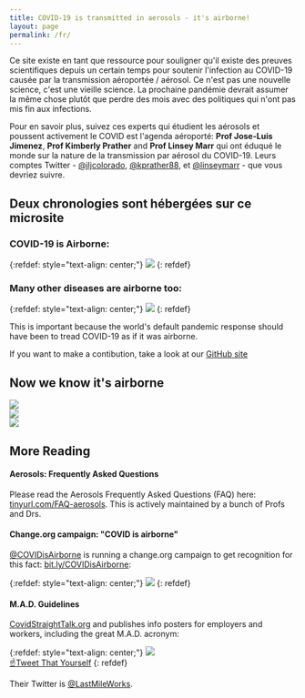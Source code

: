 ```yaml
---
title: COVID-19 is transmitted in aerosols - it's airborne!
layout: page
permalink: /fr/
---
```


Ce site existe en tant que ressource pour souligner qu'il existe des preuves scientifiques depuis un certain temps pour soutenir l'infection au COVID-19 causée par la transmission aéroportée / aérosol. Ce n'est pas une nouvelle science, c'est une vieille science. La prochaine pandémie devrait assumer la même chose plutôt que perdre des mois avec des politiques qui n'ont pas mis fin aux infections. 

Pour en savoir plus, suivez ces experts qui étudient les aérosols et poussent activement le COVID est l'agenda aéroporté: **Prof Jose-Luis Jimenez**, **Prof Kimberly Prather** and **Prof Linsey Marr** qui ont éduqué le monde sur la nature de la transmission par aérosol du COVID-19. Leurs comptes Twitter - [@jljcolorado](https://twitter.com/jljcolorado), [@kprather88](https://twitter.com/kprather88), et [@linseymarr](https://twitter.com/linseymarr) - que vous devriez suivre.

## Deux chronologies sont hébergées sur ce microsite

### COVID-19 is Airborne:

{:refdef: style="text-align: center;"}
[![](https://user-images.githubusercontent.com/82182/102419911-ba999a00-3ff8-11eb-9f10-eb39d02c7794.png)](/fr/covid19-chronologie)
{: refdef}

### Many other diseases are airborne too:

{:refdef: style="text-align: center;"}
[![](https://user-images.githubusercontent.com/82182/102420197-78248d00-3ff9-11eb-8b63-20bb4cc08b2d.png)](/fr/chronologie-historique)
{: refdef}

This is important because the world's default pandemic response should have been to tread COVID-19
as if it was airborne.

If you want to make a contibution, take a look at our [GitHub site](https://github.com/its-airborne/timelines-site)

## Now we know it's airborne

<div id="slideshow">
   <div>
     <img src="https://user-images.githubusercontent.com/82182/102653821-724cba00-4167-11eb-8639-ac53c1d7543b.png">
   </div>
   <div>
     <img src="https://user-images.githubusercontent.com/82182/102656421-c2c61680-416b-11eb-804d-502ebed06d17.png">
   </div>
   <div>
     <img src="https://user-images.githubusercontent.com/82182/102660722-6c5cd600-4173-11eb-96b8-8585946c0149.png">
   </div>
</div>

## More Reading

#### Aerosols: Frequently Asked Questions

Please read the Aerosols Frequently Asked Questions (FAQ) here: [tinyurl.com/FAQ-aerosols](https://tinyurl.com/FAQ-aerosols). This is actively maintained by a bunch of Profs and Drs.

#### Change.org campaign: "COVID is airborne"

[@COVIDisAirborne](https://twitter.com/covidisairborne) is running a change.org campaign to get recognition for this fact: [bit.ly/COVIDisAirborne](https://bit.ly/COVIDisAirborne):

{:refdef: style="text-align: center;"}
![](https://user-images.githubusercontent.com/82182/102479775-3de9d880-4057-11eb-84ca-ba2b024c2127.png)
{: refdef}

#### M.A.D. Guidelines

[CovidStraightTalk.org](https://covidstraighttalk.org/) and publishes info posters for employers and workers, including the great M.A.D. acronym:

{:refdef: style="text-align: center;"}
![](https://user-images.githubusercontent.com/82182/102404351-82d22880-3fdf-11eb-9b1a-c5a105e89101.png) 
<br><a href="https://twitter.com/intent/tweet?text=%23COVIDisAirborne%20%23masks4All%20%23bewareOfSharedAir%20%23ventilation.%20Masks!%20Air!%20Distance!%20https://pic.twitter.com/noIWVuuogr&name=small" target="_blank">☝️Tweet That Yourself</a>
{: refdef}

Their Twitter is [@LastMileWorks](https://twitter.com/lastmileworks).